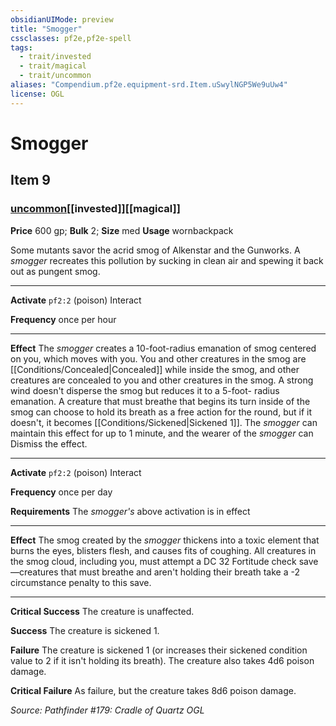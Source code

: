 ```yaml
---
obsidianUIMode: preview
title: "Smogger"
cssclasses: pf2e,pf2e-spell
tags:
  - trait/invested
  - trait/magical
  - trait/uncommon
aliases: "Compendium.pf2e.equipment-srd.Item.uSwylNGP5We9uUw4"
license: OGL
---
```

# Smogger
## Item 9
### [uncommon](uncommon "Uncommon Rarity Trait")[[invested]][[magical]]


**Price** 600 gp; 
**Bulk** 2; **Size** med
**Usage** wornbackpack

Some mutants savor the acrid smog of Alkenstar and the Gunworks. A _smogger_ recreates this pollution by sucking in clean air and spewing it back out as pungent smog.

* * *

**Activate** `pf2:2` (poison) Interact

**Frequency** once per hour

* * *

**Effect** The _smogger_ creates a 10-foot-radius emanation of smog centered on you, which moves with you. You and other creatures in the smog are [[Conditions/Concealed|Concealed]] while inside the smog, and other creatures are concealed to you and other creatures in the smog. A strong wind doesn't disperse the smog but reduces it to a 5-foot- radius emanation. A creature that must breathe that begins its turn inside of the smog can choose to hold its breath as a free action for the round, but if it doesn't, it becomes [[Conditions/Sickened|Sickened 1]]. The _smogger_ can maintain this effect for up to 1 minute, and the wearer of the _smogger_ can Dismiss the effect.

* * *

**Activate** `pf2:2` (poison) Interact

**Frequency** once per day

**Requirements** The _smogger's_ above activation is in effect

* * *

**Effect** The smog created by the _smogger_ thickens into a toxic element that burns the eyes, blisters flesh, and causes fits of coughing. All creatures in the smog cloud, including you, must attempt a DC 32 Fortitude check save—creatures that must breathe and aren't holding their breath take a -2 circumstance penalty to this save.

* * *

**Critical Success** The creature is unaffected.

**Success** The creature is sickened 1.

**Failure** The creature is sickened 1 (or increases their sickened condition value to 2 if it isn't holding its breath). The creature also takes 4d6 poison damage.

**Critical Failure** As failure, but the creature takes 8d6 poison damage.

*Source: Pathfinder #179: Cradle of Quartz*
*OGL*